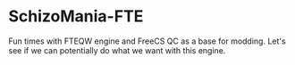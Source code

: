 # SchizoMania-FTE
Fun times with FTEQW engine and FreeCS QC as a base for modding. Let's see if we can potentially do what we want with this engine.
